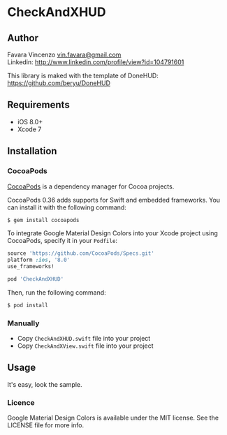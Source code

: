 # CheckAndXHUD

## Author 

Favara Vincenzo vin.favara@gmail.com <br>
Linkedin: http://www.linkedin.com/profile/view?id=104791601


This library is maked with the template of DoneHUD: https://github.com/beryu/DoneHUD


## Requirements

- iOS 8.0+ 
- Xcode 7

## Installation

### CocoaPods

[CocoaPods](http://cocoapods.org) is a dependency manager for Cocoa projects.

CocoaPods 0.36 adds supports for Swift and embedded frameworks. You can install it with the following command:

```bash
$ gem install cocoapods
```

To integrate Google Material Design Colors into your Xcode project using CocoaPods, specify it in your `Podfile`:

```ruby
source 'https://github.com/CocoaPods/Specs.git'
platform :ios, '8.0'
use_frameworks!

pod 'CheckAndXHUD'
```

Then, run the following command:

```bash
$ pod install
```


### Manually

- Copy `CheckAndXHUD.swift` file into your project
- Copy `CheckAndXView.swift` file into your project



## Usage

It's easy, look the sample.


### Licence

Google Material Design Colors is available under the MIT license. See the LICENSE file for more info.

